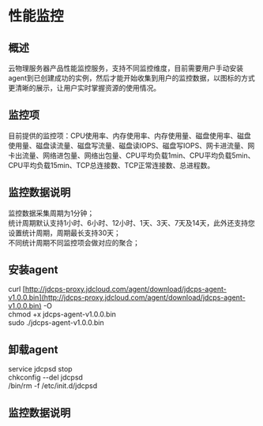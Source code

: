 # 性能监控

## 概述

云物理服务器产品性能监控服务，支持不同监控维度，目前需要用户手动安装agent到已创建成功的实例，然后才能开始收集到用户的监控数据，以图标的方式更清晰的展示，让用户实时掌握资源的使用情况。<br/>

## 监控项

目前提供的监控项：CPU使用率、内存使用率、内存使用量、磁盘使用率、磁盘使用量、磁盘读流量、磁盘写流量、磁盘读IOPS、磁盘写IOPS、网卡进流量、网卡出流量、网络进包量、网络出包量、CPU平均负载1min、CPU平均负载5min、CPU平均负载15min、TCP总连接数、TCP正常连接数、总进程数。

## 监控数据说明

监控数据采集周期为1分钟；<br/>
统计周期默认支持1小时、6小时、12小时、1天、3天、7天及14天，此外还支持您设置统计周期，周期最长支持30天；<br/>
不同统计周期不同监控项会做对应的聚合；<br/>

## 安装agent

curl [http://jdcps-proxy.jdcloud.com/agent/download/jdcps-agent-v1.0.0.bin](http://jdcps-proxy.jdcloud.com/agent/download/jdcps-agent-v1.0.0.bin) -O <br/>
chmod +x jdcps-agent-v1.0.0.bin<br/>
sudo ./jdcps-agent-v1.0.0.bin<br/>

## 卸载agent

service jdcpsd stop <br/>
chkconfig --del jdcpsd <br/>
/bin/rm -f /etc/init.d/jdcpsd <br/>

## 监控数据说明


